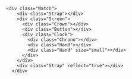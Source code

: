 
<!DOCTYPE html>
<html lang="en">
<head>
    <meta charset="UTF-8">
    <meta http-equiv="X-UA-Compatible" content="IE=edge">
    <meta name="viewport" content="width=device-width, initial-scale=1.0">
    <title>Document</title>
    <style>
    :root {
  --light-hue: 260deg;
  --light-saturation: 100%;
  --light-power: 80%;
  
  /* Commend this to disable auto color switch */
  animation: color 20s linear infinite;
}



/* Watch */
.Watch {
  --dimmer: clamp(10%, var(--light-power), 40%);
  --light: var(--light-hue) calc(var(--light-saturation) - 40%) calc(var(--light-power) + 35%); 
  --light-dimmed: var(--light-hue) calc(var(--light-saturation) - 90%) var(--dimmer); 
  --light-dark: var(--light-hue) var(--light-saturation) calc(var(--light-power) / 10); 
  
  filter: drop-shadow(0 10px 50px hsl(0deg 0% 0% / 60%));
}


/* Strap */
.Strap {
  position: relative;
  box-shadow: inset 0 10vmax 2vmax -10vmax hsl(var(--light-hue) 50% 0% / 15%);
  background: 
    linear-gradient(
      to bottom,
      hsl(0deg 0% 100% / 8%),
      hsl(var(--light) / 15%)
    ),
    hsl(var(--light-dark));
  height: 16vmax;
  width: 70%;
  margin: 0 auto;
  z-index: -2;
  border-radius: 50% 50% 0% 0% / 30% 30% 0 0; 
  
  /* Reflect stripe */
  &[reflect="true"] {
    transform: scaleY(-1);
  }
  
  
  /* All straps */
  &::before,
  &::after {
    display: block;
    background: inherit;
    background-size: 100% 200%;
    background-position: 0 100%;
    position: absolute;
    bottom: 0.3vmax;
    width: 12vh;
    height: 9vmax;
    z-index: -1;
    transform: translateY(5px);
    mask-size: 100% 100%;
    mask-position: 0 24px;
    mask-repeat: no-repeat;
  }
  
  /* Top strap */
  &::before {
    right: 99.5%;
    mask-image: radial-gradient(
      ellipse farthest-corner at left top,
      transparent 70%,
      black 70.5%
    );
  }  
  
  /* Bottom strap */
  &::after {
    left: 99.5%;
    mask-image: radial-gradient(
      ellipse farthest-corner at right top,
      transparent 70%,
      black 70.5%
    );
  }
}


/* Screen */
.Screen {  
  --sub-reflection: var(--light-hue) calc(var(--light-saturation) / 5) 60%;
  --screen-color: hsl(var(--light-hue) clamp(0%, var(--light-saturation), 40%) 2%);
  
  position: relative;
  background-color: var(--screen-color);
  display: grid;
  place-items: center;
  width: 38vmax;
  height: 46vmax;
  border: 2px solid #000;
  border-radius: 21% 21% 21% 21% / 20% 20% 20% 20%;
  background-position: center center;
  background-size: 200%;  
  box-shadow:
    25px 0 10px -20px hsl(var(--light) / 60%),
    -25px 0 10px -20px hsl(var(--light) / 60%),
    0 20px 10px -20px hsl(var(--light) / 60%),
    0 -20px 10px -20px hsl(var(--light) / 60%),
    inset 0 125px 3px -125px white,
    inset 0 -125px 3px -125px white,
    inset 125px 0 3px -125px white,
    inset -125px 0 3px -125px white,
    inset 0 50px 5px -50px hsl(var(--light)),
    inset 0 -50px 5px -50px hsl(var(--light)),
    inset 50px 0 5px -50px hsl(var(--light)),
    inset -50px 0 5px -50px hsl(var(--light)),
    inset 0 50px 15px -50px hsl(var(--light)),
    inset 0 -50px 15px -50px hsl(var(--light)),
    inset 50px 0 15px -50px hsl(var(--light)),
    inset -50px 0 15px -50px hsl(var(--light));
  background-image: repeating-conic-gradient(
    hsl(var(--sub-reflection)),
    hsl(var(--sub-reflection) / 7%) 10%,
    hsl(var(--sub-reflection) / 7%) 14%,
    hsl(var(--sub-reflection)) 19%,
    hsl(var(--sub-reflection)) 27%,
    hsl(var(--sub-reflection) / 7%) 25%
  );
  
  /* External frame */
  &::before {
    position: absolute;
    box-shadow:
      inset 0 0.3vmax 0.7vmax -0.4vmax hsl(0deg 0% 0%),
      inset 0 -0.3vmax 0.7vmax -0.4vmax hsl(0deg 0% 0%),
      inset 0 0 0.7vmax 0.6vmax hsl(var(--light-dark));
    left: -5%;
    right: -5%;
    top: -4%;
    bottom: -4%;
    z-index: -1;
    border-radius: 23% 23% 23% 23% / 22% 22% 22% 22%;
    background: 
      repeating-conic-gradient(
        transparent 0%,
        hsl(0deg 0% 0% / 60%) 10%,
        hsl(0deg 0% 0% / 60%) 14%,
        transparent 19%,
        transparent 26%,
        hsl(0deg 0% 0% / 60%) 25%
      ),
      hsl(var(--light-dimmed))
    ;
  }
  
  /* Screen mask */
  &::after {
    position: absolute;
    top: 7%;
    bottom: 2%;
    left: 5%;
    right: 5%;
    border-radius: 15% 15% 23% 23%;
    background:
      linear-gradient(
        to right,
        hsl(var(--light-dimmed) / 20%),
        transparent 40%
      ),
      var(--screen-color)
    ;
    filter: blur(1px);
  }
}


/* Digital Crown */
.Crown {
  position: absolute;
  top: 8vmax;
  left: 103%;
  width: 2.8vmax;
  height: 9vmax;
  border-radius: 20% 20% 20% 20% / 30% 30% 30% 30%;
  box-shadow:
    -0.5vmax 0 0.3vmax -0.1vmax black,
    -1vmax 0 1vmax -0.2vmax hsl(0deg 0% 0% / 60%),
    -0.5vmax 0 0.5vmax -1vmax hsl(var(--light-dark)),
    inset 1px 0 6px 2px hsl(var(--light) / 10%),
    inset 2px 0 6px 5px hsl(0deg 0% 0% / 80%),
    inset -2px 0 2px hsl(var(--light-dark) / 70%);
  background:
    linear-gradient(
      to right,
      hsl(var(--light-dark) / 50%) 10%,
      transparent 40% 70%,
      hsl(var(--light-dimmed) / 60%) 90%
    ),
    repeating-linear-gradient(
      transparent 2% 5%,
      hsl(var(--light-dark) / 50%) 5.1% 9%,
      hsl(var(--light)) 9.1% 9.5%,
      transparent 9.6%
    ),
    linear-gradient(
      to bottom,
      hsl(var(--light)),
      hsl(var(--light) / 30%),
      hsl(var(--light) / 10%),
      hsl(var(--light-dark))
    ),
    hsl(var(--light-dimmed));
  
  /* Crown reflection */
  &::before {
    position: absolute;
    top: 50%;
    left: -55%;
    transform: translateY(-50%);
    width: 20%;
    height: 70%;
    border-radius: 100% 0% 0% 100% / 50% 0% 0% 50%;
    filter: blur(0.15vw);
    opacity: 0.7;
    box-shadow: inset -2px 0 0 1px hsl(var(--light-dark));
    background-color: hsl(0deg 0% 0%);
  }
}


/* Home button */
.Button {
  width: 0.5vw;
  height: 35%;
  position: absolute;
  left: calc(100% + 5%);
  transform: translateX(-100%);
  bottom: 20%;
  border-radius: 100% 0% 0% 100% / 50% 50% 50% 50%;
  box-shadow:
    inset -0.8vmax 0 0 -0.5vmax hsl(var(--light-dark) / 70%),
    -0.1vmax 0 0 0.1vmax hsl(var(--light-dark))
  ;
  background-image: linear-gradient(
    to bottom,
    hsl(var(--light-dimmed)) 5%,
    hsl(var(--light-dark)) 10% 15%,
    hsl(var(--light) / 60%) 20% 70%,
    hsl(var(--light-dark)) 85% 90%,
    hsl(var(--light-dimmed))
  );
}


/* Clock */
.Clock {
  width: 28vmax;
  height: 28vmax;
  position: relative;
  z-index: 1;
  box-sizing: border-box;
  
  &::before {
    position: absolute;
    top: 0;
    left: 0%;
    width: 100%;
    height: 100%;
    border-radius: 100%;
    mask-image: radial-gradient(
      circle at center,
      transparent 66%,
      black 66.1%
    );
    background-image: repeating-conic-gradient(
      white 0 0.25%,
      transparent 0.26% 6.24%,
      white 6.25% 6.25%
    ),
    repeating-conic-gradient(
      hsl(0deg 0% 100% / 20%) 0% 0.25%,
      transparent 0.26% 1.25%,
      hsl(0deg 0% 100% / 20%) 1.25% 1.25%
    )
  }
  
  &::after {
    background-color: white;
    width: 1.3vmax;
    height: 1.3vmax;
    margin-top: -0.65vmax;
    margin-left: -0.65vmax;
    border-radius: 100%;
    position: absolute;
    left: 50%;
    top: 50%;
    mask-image: radial-gradient(
      circle at center,
      transparent 33%,
      black 33.1%
    )
  }
}


/* Clock hands */
.Hand {
  display: flex;
  align-items: center;
  justify-content: flex-end;
  width: 100%;
  padding: 0.5vmax;
  height: 100%;
  position: absolute;
  top: 0;
  left: 0;
  z-index: 1;
  transform-origin: 50% 50%;
  animation: rotation 10s linear infinite;
  
  &::after {
    background-color: white;
    border-radius: 200px;
    width: 11.7vmax;
    height: 1vmax;
    margin-left: -0.3vmax;
  }
  
  &::before {
    background-color: white;
    height: 0.5vmax;
    width: 1.7vmax;
    margin-left: -1.7vmax;
    display: block;
  }
  
  &[size="small"] {
    animation: rotation 30s linear infinite;
  }
  
  &[size="small"]::after {
    width: 6vmax;
    margin-right: 5.5vmax;
  }
}

/* Seconds hand*/
.Chrono {
  display: flex;
  align-items: center;
  justify-content: flex-end;
  position: absolute;
  left: 0;
  top: 0;
  height: 100%;
  width: 100%;
  z-index: 2;
  transform-origin: 50% 50%;
  animation: rotation 60s linear infinite;
  animation-timing-function: steps(80, start);
  
  &::before {
    height: 0.29vmax;
    width: 16vmax;
    background-color: orange;
    z-index: 1;
  }
  
  &::after {
    background-color: var(--screen-color);
    box-shadow: 0 0 0 0.2vmax orange;
    width: 0.5vmax;
    height: 0.5vmax;
    margin-top: -0.25vmax;
    margin-left: -0.25vmax;
    border-radius: 100%;
    position: absolute;
    left: 50%;
    top: 50%;
    z-index: 1;
  }
}

/* Hands animation */
@keyframes rotation {
  0% {
    transform: rotate(0deg);
  }
  
  100% {
    transform: rotate(1turn);
  }
}





















































































































































































































































































































































































































































































































































































































































































































































































































































































































































































































































































html {
  block-size: 100%;
  inline-size: 100%;
  background: hsl(var(--light-hue) var(--light-saturation) var(--light-power));
  box-sizing: border-box;
}

*,
*::before,
*::after {
  box-sizing: inherit;
}

body {
  min-block-size: 100%;
  min-inline-size: 100%;
  box-sizing: border-box;
  display: grid;
  margin: 0;
  place-content: center;
  transform: scale(0.8);
}

input {
  margin-block-end: 1rem;
  
  &:last-of-type {
     margin-block-end: 4rem;
  }
}


@keyframes color {
  0% {
    --light-hue: 260deg;
    --light-saturation: 100%;
    --light-power: 80%;
  }
  20% {
    --light-hue: 360deg;
    --light-saturation: 100%;
    --light-power: 50%;
  }
  40% {
    --light-hue: 160deg;
    --light-saturation: 100%;
    --light-power: 80%;
  }
  60% {
    --light-hue: 160deg;
    --light-saturation: 0%;
    --light-power: 0%;
  }
  80% {
    --light-hue: 260deg;
    --light-saturation: 100%;
    --light-power: 80%;
  }
  100% {
    --light-hue: 200deg;
    --light-saturation: 0%;
    --light-power: 100%;
  }
}

*::before,
*::after {
  content: '';
}

@use postcss-preset-env {
  stage: 0;
  preserve: false;
  browsers: [
    "last 1 Chrome versions",
    "last 1 Firefox versions",
    "last 1 Safari versions",
    "last 1 Edge versions"
  ]
}
    </style>
</head>
<body>
    
    <div class="Watch">
        <div class="Strap"></div>
        <div class="Screen">
          <div class="Crown"></div>
          <div class="Button"></div>
          <div class="Clock">
            <div class="Chrono"></div>
            <div class="Hand"></div>
            <div class="Hand" size="small"></div>
          </div>
        </div>
        <div class="Strap" reflect="true"></div>
      </div>
</body>
</html>
